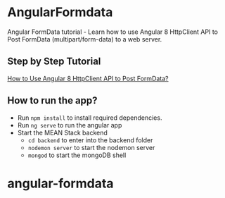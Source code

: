 # AngularFormdata
Angular FormData tutorial - Learn how to use Angular 8 HttpClient API to Post FormData (multipart/form-data) to a web server.

## Step by Step Tutorial
[How to Use Angular 8 HttpClient API to Post FormData?](https://www.positronx.io/how-to-use-angular-8-httpclient-to-post-formdata/)

## How to run the app?
- Run `npm install` to install required dependencies.
- Run `ng serve` to run the angular app
- Start the MEAN Stack backend
  - `cd backend` to enter into the backend folder
  - `nodemon server` to start the nodemon server
  - `mongod` to start the mongoDB shell
# angular-formdata
